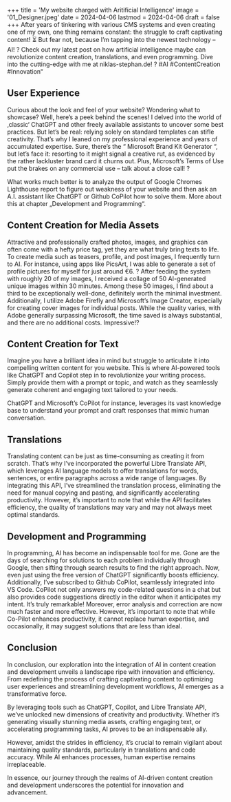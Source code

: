 +++
title = 'My website charged with Aritificial Intelligence'
image = '01_Designer.jpeg'
date = 2024-04-06
lastmod = 2024-04-06
draft = false
+++
After years of tinkering with various CMS systems and even creating one of my own, 
one thing remains constant: the struggle to craft captivating content! ⏳ But fear not, 
because I’m tapping into the newest technology – AI! ? 
Check out my latest post on how artificial intelligence maybe can revolutionize content creation, 
translations, and even programming. Dive into the cutting-edge with me at niklas-stephan.de! ? 
#AI #ContentCreation #Innovation“

## User Experience
Curious about the look and feel of your website? 
Wondering what to showcase? Well, here’s a peek behind the scenes! 
I delved into the world of ‚classic‘ ChatGPT and other freely available assistants to uncover some best practices. 
But let’s be real: relying solely on standard templates can stifle creativity. 
That’s why I leaned on my professional experience and years of accumulated expertise. 
Sure, there’s the “ Microsoft Brand Kit Generator “, but let’s face it: resorting to it might signal a creative rut, 
as evidenced by the rather lackluster brand card it churns out. Plus, Microsoft’s Terms 
of Use put the brakes on any commercial use – talk about a close call! ?

What works much better is to analyze the output of Google Chromes Lighthouse report to 
figure out weakness of your website and then ask an A.I. assistant like ChatGPT 
or Github CoPilot how to solve them. More about this at chapter „Development and Programming“.

## Content Creation for Media Assets
Attractive and professionally crafted photos, images, and graphics can often come with a hefty price tag, 
yet they are what truly bring texts to life. To create media such as teasers, profile, and post images, 
I frequently turn to AI. For instance, using apps like PicsArt, I was able to generate a 
set of profile pictures for myself for just around €6. ? After feeding the system with roughly 20 of my images, 
I received a collage of 50 AI-generated unique images within 30 minutes. Among these 50 images, 
I find about a third to be exceptionally well-done, definitely worth the minimal investment. Additionally, 
I utilize Adobe Firefly and Microsoft’s Image Creator, especially for creating cover images for individual posts. 
While the quality varies, with Adobe generally surpassing Microsoft, the time saved is always substantial, 
and there are no additional costs. Impressive!?

## Content Creation for Text
Imagine you have a brilliant idea in mind but struggle to articulate it into compelling written content for you website. 
This is where AI-powered tools like ChatGPT and Copilot step in to revolutionize your writing process. 
Simply provide them with a prompt or topic, and watch as they seamlessly generate coherent and engaging text 
tailored to your needs.

ChatGPT and Microsoft’s CoPilot for instance, leverages its vast knowledge base to understand your 
prompt and craft responses that mimic human conversation.

## Translations
Translating content can be just as time-consuming as creating it from scratch. 
That’s why I’ve incorporated the powerful Libre Translate API, which leverages AI language 
models to offer translations for words, sentences, or entire paragraphs across a wide range of languages. 
By integrating this API, I’ve streamlined the translation process, eliminating the need for 
manual copying and pasting, and significantly accelerating productivity. However, 
it’s important to note that while the API facilitates efficiency, 
the quality of translations may vary and may not always meet optimal standards.

## Development and Programming
In programming, AI has become an indispensable tool for me. 
Gone are the days of searching for solutions to each problem individually through Google, 
then sifting through search results to find the right approach. Now, even just using the free 
version of ChatGPT significantly boosts efficiency. Additionally, I’ve subscribed to Github CoPilot, 
seamlessly integrated into VS Code. CoPilot not only answers my code-related questions in a chat but 
also provides code suggestions directly in the editor when it anticipates my intent. It’s truly remarkable! 
Moreover, error analysis and correction are now much faster and more effective. However, 
it’s important to note that while Co-Pilot enhances productivity, it cannot replace human expertise, 
and occasionally, it may suggest solutions that are less than ideal.

## Conclusion
In conclusion, our exploration into the integration of AI in content creation and development 
unveils a landscape ripe with innovation and efficiency. 
From redefining the process of crafting captivating content to optimizing user experiences and 
streamlining development workflows, AI emerges as a transformative force.

By leveraging tools such as ChatGPT, Copilot, and Libre Translate API, 
we’ve unlocked new dimensions of creativity and productivity. 
Whether it’s generating visually stunning media assets, crafting engaging text, 
or accelerating programming tasks, AI proves to be an indispensable ally.

However, amidst the strides in efficiency, 
it’s crucial to remain vigilant about maintaining quality standards, 
particularly in translations and code accuracy. While AI enhances processes, 
human expertise remains irreplaceable.

In essence, our journey through the realms of AI-driven content creation and 
development underscores the potential for innovation and advancement.

